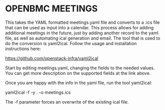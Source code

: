 OPENBMC MEETINGS
================
This takes the YAML formatted meetings.yaml file and converts to a .ics file
that can be used as input into a calendar. This process allows for adding
additional meetings in the future, just by adding another record to the yaml
file, as well as automating ical generation and email. The tool that is used
to do the conversion is yaml2ical. Follow the usage and installation
instructions here:

https://github.com/openstack-infra/yaml2ical

Start by editing meetings.yaml, changing the fields to the needed values. You
can get more description on the supported fields at the link above.

Once you are happy with the info in the yaml file, run the tool yaml2ical:

yaml2ical -f -y . -o meetings.ics

The -f parameter forces an overwrite of the existing ical file.
